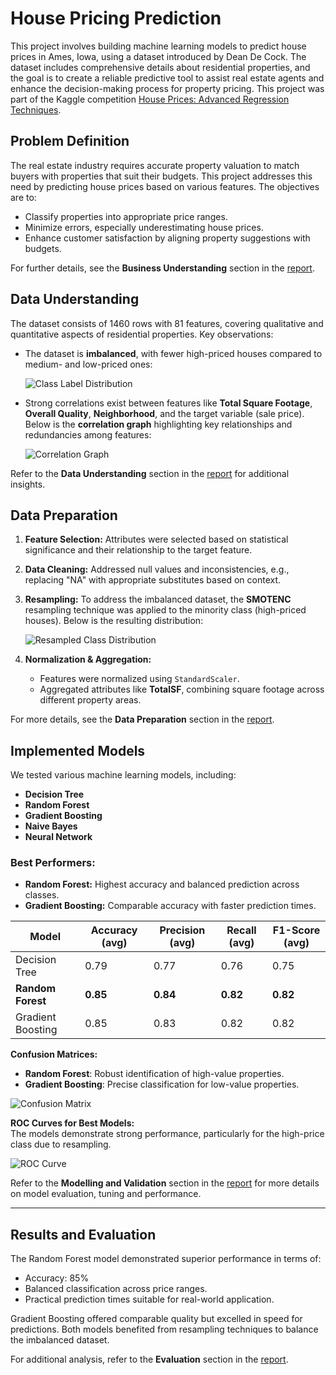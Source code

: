 # House Pricing Prediction

This project involves building machine learning models to predict house prices in Ames, Iowa, using a dataset introduced by Dean De Cock. The dataset includes comprehensive details about residential properties, and the goal is to create a reliable predictive tool to assist real estate agents and enhance the decision-making process for property pricing. This project was part of the Kaggle competition [House Prices: Advanced Regression Techniques](https://www.kaggle.com/competitions/house-prices-advanced-regression-techniques).

## Problem Definition

The real estate industry requires accurate property valuation to match buyers with properties that suit their budgets. This project addresses this need by predicting house prices based on various features. The objectives are to:
- Classify properties into appropriate price ranges.
- Minimize errors, especially underestimating house prices.
- Enhance customer satisfaction by aligning property suggestions with budgets.

For further details, see the **Business Understanding** section in the [report](docs/report.pdf).

## Data Understanding

The dataset consists of 1460 rows with 81 features, covering qualitative and quantitative aspects of residential properties. Key observations:
- The dataset is **imbalanced**, with fewer high-priced houses compared to medium- and low-priced ones:

  ![Class Label Distribution](docs/images/data_distribution.jpg)

- Strong correlations exist between features like **Total Square Footage**, **Overall Quality**, **Neighborhood**, and the target variable (sale price). Below is the **correlation graph** highlighting key relationships and redundancies among features:

  ![Correlation Graph](docs/images/correlation_graph.jpg)

Refer to the **Data Understanding** section in the [report](docs/report.pdf) for additional insights.

## Data Preparation

1. **Feature Selection:** Attributes were selected based on statistical significance and their relationship to the target feature.
2. **Data Cleaning:** Addressed null values and inconsistencies, e.g., replacing "NA" with appropriate substitutes based on context.
3. **Resampling:** To address the imbalanced dataset, the **SMOTENC** resampling technique was applied to the minority class (high-priced houses). Below is the resulting distribution:

   ![Resampled Class Distribution](docs/images/resampled_class_distribution.jpg)

4. **Normalization & Aggregation:** 
   - Features were normalized using `StandardScaler`.
   - Aggregated attributes like **TotalSF**, combining square footage across different property areas.

For more details, see the **Data Preparation** section in the [report](report.pdf).

## Implemented Models

We tested various machine learning models, including:
- **Decision Tree**
- **Random Forest**
- **Gradient Boosting**
- **Naive Bayes**
- **Neural Network**

### Best Performers:
- **Random Forest:** Highest accuracy and balanced prediction across classes.
- **Gradient Boosting:** Comparable accuracy with faster prediction times.

| Model             | Accuracy (avg) | Precision (avg) | Recall (avg) | F1-Score (avg) |
|--------------------|----------|-----------|--------|----------|
| Decision Tree      | 0.79     | 0.77      | 0.76   | 0.75     |
| **Random Forest**  | **0.85** | **0.84**  | **0.82**   | **0.82**  |
| Gradient Boosting  | 0.85     | 0.83      | 0.82| 0.82    |

**Confusion Matrices:**
- **Random Forest**: Robust identification of high-value properties.
- **Gradient Boosting**: Precise classification for low-value properties.

![Confusion Matrix](docs/images/confusion_matrix.jpg)

**ROC Curves for Best Models:**  
The models demonstrate strong performance, particularly for the high-price class due to resampling.

![ROC Curve](docs/images/roc_curves.jpg)

Refer to the **Modelling and Validation** section in the [report](report.pdf) for more details on model evaluation, tuning and performance.

---

## Results and Evaluation

The Random Forest model demonstrated superior performance in terms of:
- Accuracy: 85%
- Balanced classification across price ranges.
- Practical prediction times suitable for real-world application.

Gradient Boosting offered comparable quality but excelled in speed for predictions. Both models benefited from resampling techniques to balance the imbalanced dataset.

For additional analysis, refer to the **Evaluation** section in the [report](report.pdf).
